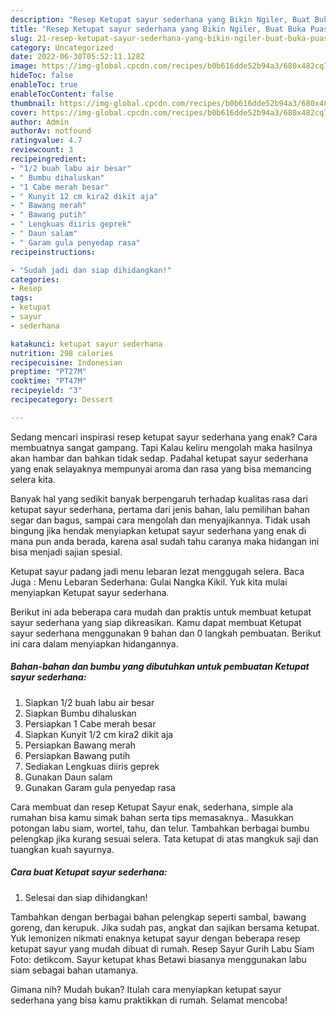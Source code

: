 ```yaml
---
description: "Resep Ketupat sayur sederhana yang Bikin Ngiler, Buat Buka Puasa}"
title: "Resep Ketupat sayur sederhana yang Bikin Ngiler, Buat Buka Puasa}"
slug: 21-resep-ketupat-sayur-sederhana-yang-bikin-ngiler-buat-buka-puasa
category: Uncategorized
date: 2022-06-30T05:52:11.128Z
image: https://img-global.cpcdn.com/recipes/b0b616dde52b94a3/680x482cq70/ketupat-sayur-sederhana-foto-resep-utama.jpg
hideToc: false
enableToc: true
enableTocContent: false
thumbnail: https://img-global.cpcdn.com/recipes/b0b616dde52b94a3/680x482cq70/ketupat-sayur-sederhana-foto-resep-utama.jpg
cover: https://img-global.cpcdn.com/recipes/b0b616dde52b94a3/680x482cq70/ketupat-sayur-sederhana-foto-resep-utama.jpg
author: Admin
authorAv: notfound
ratingvalue: 4.7
reviewcount: 3
recipeingredient:
- "1/2 buah labu air besar"
- " Bumbu dihaluskan"
- "1 Cabe merah besar"
- " Kunyit 12 cm kira2 dikit aja"
- " Bawang merah"
- " Bawang putih"
- " Lengkuas diiris geprek"
- " Daun salam"
- " Garam gula penyedap rasa"
recipeinstructions:

- "Sudah jadi dan siap dihidangkan!"
categories:
- Resep
tags:
- ketupat
- sayur
- sederhana

katakunci: ketupat sayur sederhana 
nutrition: 298 calories
recipecuisine: Indonesian
preptime: "PT27M"
cooktime: "PT47M"
recipeyield: "3"
recipecategory: Dessert

---
```



Sedang mencari inspirasi resep ketupat sayur sederhana yang enak? Cara membuatnya sangat gampang. Tapi Kalau keliru mengolah maka hasilnya akan hambar dan bahkan tidak sedap. Padahal ketupat sayur sederhana yang enak selayaknya mempunyai aroma dan rasa yang bisa memancing selera kita.


Banyak hal yang sedikit banyak berpengaruh terhadap kualitas rasa dari ketupat sayur sederhana, pertama dari jenis bahan, lalu pemilihan bahan segar dan bagus, sampai cara mengolah dan menyajikannya. Tidak usah bingung jika hendak menyiapkan ketupat sayur sederhana yang enak di mana pun anda berada, karena asal sudah tahu caranya maka hidangan ini bisa menjadi sajian spesial.

Ketupat sayur padang jadi menu lebaran lezat menggugah selera. Baca Juga : Menu Lebaran Sederhana: Gulai Nangka Kikil. Yuk kita mulai menyiapkan Ketupat sayur sederhana.


Berikut ini ada beberapa cara mudah dan praktis untuk membuat ketupat sayur sederhana yang siap dikreasikan. Kamu dapat membuat Ketupat sayur sederhana menggunakan 9 bahan dan 0 langkah pembuatan. Berikut ini cara dalam menyiapkan hidangannya.

<!--inarticleads1-->

##### Bahan-bahan dan bumbu yang dibutuhkan untuk pembuatan Ketupat sayur sederhana:

1. Siapkan 1/2 buah labu air besar
1. Siapkan  Bumbu dihaluskan
1. Persiapkan 1 Cabe merah besar
1. Siapkan  Kunyit 1/2 cm kira2 dikit aja
1. Persiapkan  Bawang merah
1. Persiapkan  Bawang putih
1. Sediakan  Lengkuas diiris geprek
1. Gunakan  Daun salam
1. Gunakan  Garam gula penyedap rasa


Cara membuat dan resep Ketupat Sayur enak, sederhana, simple ala rumahan bisa kamu simak bahan serta tips memasaknya.. Masukkan potongan labu siam, wortel, tahu, dan telur. Tambahkan berbagai bumbu pelengkap jika kurang sesuai selera. Tata ketupat di atas mangkuk saji dan tuangkan kuah sayurnya. 

<!--inarticleads2-->

##### Cara buat Ketupat sayur sederhana:


1. Selesai dan siap dihidangkan!

Tambahkan dengan berbagai bahan pelengkap seperti sambal, bawang goreng, dan kerupuk. Jika sudah pas, angkat dan sajikan bersama ketupat. Yuk lemonizen nikmati enaknya ketupat sayur dengan beberapa resep ketupat sayur yang mudah dibuat di rumah. Resep Sayur Gurih Labu Siam Foto: detikcom. Sayur ketupat khas Betawi biasanya menggunakan labu siam sebagai bahan utamanya. 

Gimana nih? Mudah bukan? Itulah cara menyiapkan ketupat sayur sederhana yang bisa kamu praktikkan di rumah. Selamat mencoba!
